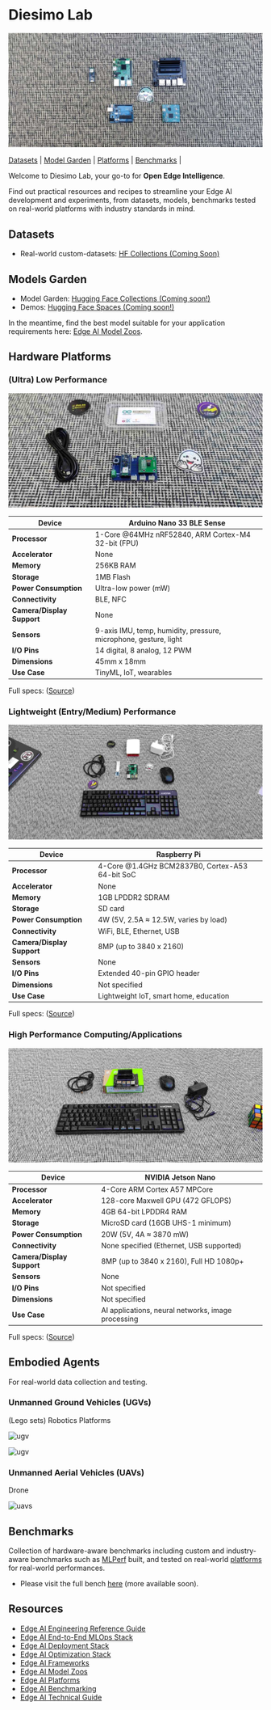 # Diesimo Lab 

![Edge AI Platforms](./resources/images/cover.jpeg)

[Datasets](#datasets) | [Model Garden](#models-garden) | [Platforms](#hardware-platforms) | [Benchmarks](#benchmarks) |

Welcome to Diesimo Lab, your go-to for **Open Edge Intelligence**.

Find out practical resources and recipes to streamline your Edge AI development and experiments, from datasets, models, benchmarks tested on real-world platforms with industry standards in mind.

## Datasets

- Real-world custom-datasets: [HF Collections (Coming Soon)](https://huggingface.co/diesimo-ai/datasets)

## Models Garden

- Model Garden: [Hugging Face Collections (Coming soon!)](http://huggingface.co/diesimo-ai/models)
- Demos: [Hugging Face Spaces (Coming soon!)](#)

In the meantime, find the best model suitable for your application requirements here: [Edge AI Model Zoos](https://github.com/afondiel/Edge-AI-Model-Zoo).


## Hardware Platforms

### (Ultra) Low Performance

![Arduino Nano 33 BLE Sense](./resources/images/arduino-nano/nano.jpeg)

| **Device**                  | Arduino Nano 33 BLE Sense          |
|-----------------------------|------------------------------------|
| **Processor**                     | 1-Core @64MHz nRF52840, ARM Cortex-M4 32-bit (FPU)|
| **Accelerator**                     | None                              |
| **Memory**                  | 256KB RAM                         |
| **Storage**                 | 1MB Flash                         |
| **Power Consumption**       | Ultra-low power (mW)              |
| **Connectivity**            | BLE, NFC                          |
| **Camera/Display Support**  | None                              |
| **Sensors**                 | 9-axis IMU, temp, humidity, pressure, microphone, gesture, light |
| **I/O Pins**                | 14 digital, 8 analog, 12 PWM      |
| **Dimensions**              | 45mm x 18mm                       |
| **Use Case**                | TinyML, IoT, wearables            |

Full specs: ([Source](https://docs.arduino.cc/hardware/nano-33-ble-sense/)) 

### Lightweight (Entry/Medium) Performance
![Raspberry Pi 3B](./resources/images/pi/pi.jpeg)

| **Device**                  | Raspberry Pi                            |
|-----------------------------|-----------------------------------------|
| **Processor**                     | 4-Core @1.4GHz BCM2837B0, Cortex-A53 64-bit SoC |
| **Accelerator**                     | None                              |
| **Memory**                  | 1GB LPDDR2 SDRAM                           |
| **Storage**                 | SD card                           |
| **Power Consumption**       | 4W (5V, 2.5A ≈ 12.5W, varies by load) |
| **Connectivity**            | WiFi, BLE, Ethernet, USB          |
| **Camera/Display Support**  | 8MP (up to 3840 x 2160)           |
| **Sensors**                 | None                              |
| **I/O Pins**                | Extended 40-pin GPIO header                     |
| **Dimensions**              | Not specified                     |
| **Use Case**                | Lightweight IoT, smart home, education |

Full specs: ([Source](https://www.raspberrypi.com/products/raspberry-pi-3-model-b-plus/#Specification)) 

### High Performance Computing/Applications
![NVIDIA Jetson Nano](./resources/images/jetson-nano/jet-nano.jpeg)

| **Device**                  | NVIDIA Jetson Nano                |
|-----------------------------|------------------------------------|
| **Processor**                     | 4-Core ARM Cortex A57 MPCore          |
| **Accelerator**                     | 128-core Maxwell GPU (472 GFLOPS) |
| **Memory**                  | 4GB 64-bit LPDDR4 RAM                    |
| **Storage**                 | MicroSD card (16GB UHS-1 minimum) |
| **Power Consumption**       | 20W (5V, 4A ≈ 3870 mW)            |
| **Connectivity**            | None specified (Ethernet, USB supported) |
| **Camera/Display Support**  | 8MP (up to 3840 x 2160), Full HD 1080p+ |
| **Sensors**                 | None                              |
| **I/O Pins**                | Not specified                     |
| **Dimensions**              | Not specified                     |
| **Use Case**                | AI applications, neural networks, image processing |

Full specs: ([Source](https://developer.nvidia.com/embedded/jetson-nano)) 

## Embodied Agents

For real-world data collection and testing. 

### Unmanned Ground Vehicles (UGVs)

(Lego sets) Robotics Platforms 

![ugv](./resources/images/embodied-agents/ugv-0.jpg)

![ugv](./resources/images/embodied-agents/ugv-1.jpg)


### Unmanned Aerial Vehicles (UAVs)

Drone

![uavs](./resources/images/embodied-agents/uavs.jpg)


## Benchmarks

Collection of hardware-aware benchmarks including custom and industry-aware benchmarks such as [MLPerf](https://mlcommons.org/benchmarks/) built, and tested on real-world [platforms](../platforms/) for real-world performances.

- Please visit the full bench [here](./benchmarks/) (more available soon).

## Resources

- [Edge AI Engineering Reference Guide](https://github.com/afondiel/edge-ai-engineering)
- [Edge AI End-to-End MLOps Stack](https://github.com/afondiel/computer-science-notebook/tree/master/core/systems/edge-computing/edge-ai/concepts/mlops)
- [Edge AI Deployment Stack](https://github.com/afondiel/computer-science-notebook/tree/master/core/systems/edge-computing/edge-ai/concepts/deployment)
- [Edge AI Optimization Stack](https://github.com/afondiel/computer-science-notebook/tree/master/core/systems/edge-computing/edge-ai/concepts/optimization)
- [Edge AI Frameworks](https://github.com/afondiel/computer-science-notebook/tree/master/core/systems/edge-computing/edge-ai/concepts/frameworks)
- [Edge AI Model Zoos](https://github.com/afondiel/Edge-AI-Model-Zoo)
- [Edge AI Platforms](https://github.com/afondiel/Edge-AI-Platforms)
- [Edge AI Benchmarking](https://github.com/afondiel/Edge-AI-Benchmarking)
- [Edge AI Technical Guide](https://github.com/afondiel/computer-science-notebook/tree/master/core/systems/edge-computing/edge-ai/concepts)

